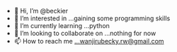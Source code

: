 - 👋 Hi, I’m @beckier
- 👀 I’m interested in ...gaining some programming skills
- 🌱 I’m currently learning ...python
- 💞️ I’m looking to collaborate on ...nothing for now
- 📫 How to reach me ...wanjirubecky.rw@gmail.com

<!---
beckier/beckier is a ✨ special ✨ repository because its `README.md` (this file) appears on your GitHub profile.
You can click the Preview link to take a look at your changes.
--->
